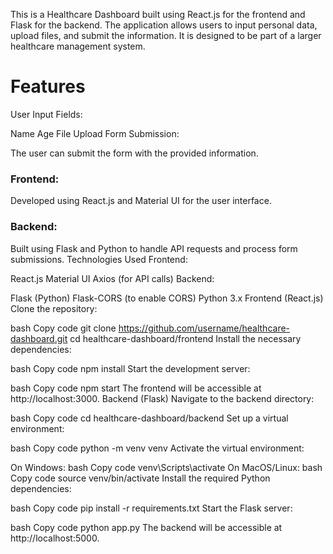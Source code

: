 This is a Healthcare Dashboard built using React.js for the frontend and Flask for the backend. The application allows users to input personal data, upload files, and submit the information. It is designed to be part of a larger healthcare management system.

<h1>Features</h1>
User Input Fields:

Name
Age
File Upload
Form Submission:

The user can submit the form with the provided information.
<h3>Frontend:</h3>

Developed using React.js and Material UI for the user interface.
<h3>Backend:</h3>

Built using Flask and Python to handle API requests and process form submissions.
Technologies Used
Frontend:

React.js
Material UI
Axios (for API calls)
Backend:

Flask (Python)
Flask-CORS (to enable CORS)
Python 3.x
Frontend (React.js)
Clone the repository:

bash
Copy code
git clone https://github.com/username/healthcare-dashboard.git
cd healthcare-dashboard/frontend
Install the necessary dependencies:

bash
Copy code
npm install
Start the development server:

bash
Copy code
npm start
The frontend will be accessible at http://localhost:3000.
Backend (Flask)
Navigate to the backend directory:

bash
Copy code
cd healthcare-dashboard/backend
Set up a virtual environment:

bash
Copy code
python -m venv venv
Activate the virtual environment:

On Windows:
bash
Copy code
venv\Scripts\activate
On MacOS/Linux:
bash
Copy code
source venv/bin/activate
Install the required Python dependencies:

bash
Copy code
pip install -r requirements.txt
Start the Flask server:

bash
Copy code
python app.py
The backend will be accessible at http://localhost:5000.
